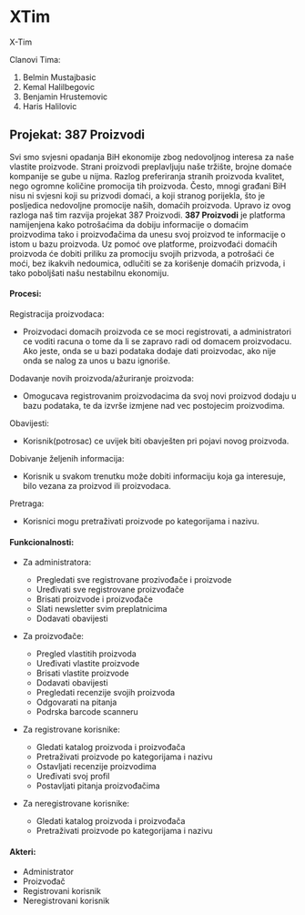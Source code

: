 # XTim

X-Tim

Clanovi Tima:

1. Belmin Mustajbasic
2. Kemal Halilbegovic
3. Benjamin Hrustemovic
4. Haris Halilovic

## Projekat: 387 Proizvodi

Svi smo svjesni opadanja BiH ekonomije zbog nedovoljnog interesa za naše vlastite proizvode. Strani proizvodi preplavljuju naše tržište, brojne domaće kompanije se gube u nijma. Razlog preferiranja stranih proizvoda kvalitet, nego ogromne količine promocija tih proizvoda. Često, mnogi građani BiH nisu ni svjesni koji su prizvodi domaći, a koji stranog porijekla, što je posljedica nedovoljne promocije naših, domaćih proizvoda. Upravo iz ovog razloga naš tim razvija projekat 387 Proizvodi. 
**387 Proizvodi** je platforma namijenjena kako potrošaćima da dobiju informacije o domaćim proizvodima tako i proizvođačima da unesu svoj proizvod te informacije o istom u bazu proizvoda. Uz pomoć ove platforme, proizvođaći domaćih proizvoda će dobiti priliku za promociju svojih prizvoda, a potrošaći će moći, bez ikakvih nedoumica, odlučiti se za korišenje domaćih prizvoda, i tako poboljšati našu nestabilnu ekonomiju. 

#### Procesi:
Registracija proizvodaca:
- Proizvodaci domacih proizvoda ce se moci registrovati, a administratori ce voditi racuna o tome da li se zapravo radi od domacem proizvodacu. Ako jeste, onda se u bazi podataka dodaje dati proizvodac, ako nije onda se nalog za unos u bazu ignoriše.

Dodavanje novih proizvoda/ažuriranje proizvoda:
- Omogucava registrovanim proizvodacima da svoj novi proizvod dodaju u bazu podataka, te da izvrše izmjene nad vec postojecim proizvodima.

Obavijesti:
- Korisnik(potrosac) ce uvijek biti obavješten pri pojavi novog proizvoda.

Dobivanje željenih informacija:
- Korisnik u svakom trenutku može dobiti informaciju koja ga interesuje, bilo vezana za proizvod ili proizvodaca.

Pretraga:
- Korisnici mogu pretraživati proizvode po kategorijama i nazivu.

#### Funkcionalnosti:
- Za administratora:
  - Pregledati sve registrovane prozivođače i proizvode
  - Uređivati sve registrovane proizvođače
  - Brisati proizvode i proizvođače
  - Slati newsletter svim preplatnicima
  - Dodavati obavijesti

- Za proizvođače:
  - Pregled vlastitih proizvoda
  - Uređivati vlastite proizvode
  - Brisati vlastite proizvode
  - Dodavati obavijesti
  - Pregledati recenzije svojih proizvoda
  - Odgovarati na pitanja
  - Podrska barcode scanneru

- Za registrovane korisnike:
  - Gledati katalog proizvoda i proizvođača
  - Pretraživati proizvode po kategorijama i nazivu
  - Ostavljati recenzije proizvodima
  - Uređivati svoj profil
  - Postavljati pitanja proizvođačima

- Za neregistrovane korisnike:
  - Gledati katalog proizvoda i proizvođača
  - Pretraživati proizvode po kategorijama i nazivu
  

 #### Akteri:
- Administrator
- Proizvođač
- Registrovani korisnik
- Neregistrovani korisnik
